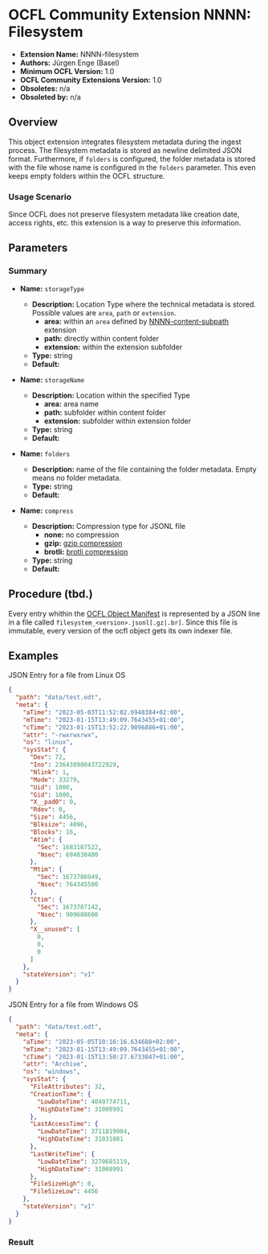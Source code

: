 # OCFL Community Extension NNNN: Filesystem

* **Extension Name:** NNNN-filesystem
* **Authors:** Jürgen Enge (Basel)
* **Minimum OCFL Version:** 1.0
* **OCFL Community Extensions Version:** 1.0
* **Obsoletes:** n/a
* **Obsoleted by:** n/a

## Overview

This object extension integrates filesystem metadata during the ingest process.
The filesystem metadata is stored as newline delimited JSON format. Furthermore,
if `folders` is configured, the folder metadata is stored with the file whose name 
is configured in the `folders` parameter. This even keeps empty folders within the OCFL 
structure.

### Usage Scenario

Since OCFL does not preserve filesystem metadata like creation date, 
access rights, etc. this extension is a way to preserve this information.   


## Parameters

### Summary

* **Name:** `storageType`
    * **Description:** Location Type where the technical metadata is stored. Possible values are
        `area`, `path` or `extension`. 
      * **area:** within an `area` defined by [NNNN-content-subpath](NNNN-content-subpath.md)
        extension
      * **path:** directly within content folder
      * **extension:** within the extension subfolder  
    * **Type:** string
    * **Default:** 

* **Name:** `storageName`
    * **Description:** Location within the specified Type
        * **area:** area name
        * **path:** subfolder within content folder
        * **extension:** subfolder within extension folder
    * **Type:** string
    * **Default:**

* **Name:** `folders`
    * **Description:** name of the file containing the folder metadata. Empty means no folder metadata.
    * **Type:** string
    * **Default:**

* **Name:** `compress`
    * **Description:** Compression type for JSONL file
        * **none:** no compression
        * **gzip:** [gzip compression](https://en.wikipedia.org/wiki/Gzip) 
        * **brotli:** [brotli compression](https://en.wikipedia.org/wiki/Brotli)
    * **Type:** string
    * **Default:**


## Procedure (tbd.)

Every entry whithin the [OCFL Object Manifest](https://ocfl.io/1.1/spec/#manifest) 
is represented by a JSON line in a file called  `filesystem_<version>.jsonl[.gz|.br]`.
Since this file is immutable, every version of the ocfl object gets its own indexer file.

## Examples

JSON Entry for a file from Linux OS
```json
{
  "path": "data/test.odt",
  "meta": {
    "aTime": "2023-05-03T11:52:02.6948384+02:00",
    "mTime": "2023-01-15T13:49:09.7643455+01:00",
    "cTime": "2023-01-15T13:52:22.9096886+01:00",
    "attr": "-rwxrwxrwx",
    "os": "linux",
    "sysStat": {
      "Dev": 72,
      "Ino": 23643898043722929,
      "Nlink": 1,
      "Mode": 33279,
      "Uid": 1000,
      "Gid": 1000,
      "X__pad0": 0,
      "Rdev": 0,
      "Size": 4456,
      "Blksize": 4096,
      "Blocks": 16,
      "Atim": {
        "Sec": 1683107522,
        "Nsec": 694838400
      },
      "Mtim": {
        "Sec": 1673786949,
        "Nsec": 764345500
      },
      "Ctim": {
        "Sec": 1673787142,
        "Nsec": 909688600
      },
      "X__unused": [
        0,
        0,
        0
      ]
    },
    "stateVersion": "v1"
  }
}
```

JSON Entry for a file from Windows OS
```json
{
  "path": "data/test.odt",
  "meta": {
    "aTime": "2023-05-05T10:16:16.634688+02:00",
    "mTime": "2023-01-15T13:49:09.7643455+01:00",
    "cTime": "2023-01-15T13:50:27.6733047+01:00",
    "attr": "Archive",
    "os": "windows",
    "sysStat": {
      "FileAttributes": 32,
      "CreationTime": {
        "LowDateTime": 4049774711,
        "HighDateTime": 31008991
      },
      "LastAccessTime": {
        "LowDateTime": 3711819904,
        "HighDateTime": 31031081
      },
      "LastWriteTime": {
        "LowDateTime": 3270685119,
        "HighDateTime": 31008991
      },
      "FileSizeHigh": 0,
      "FileSizeLow": 4456
    },
    "stateVersion": "v1"
  }
}
```


### Result

